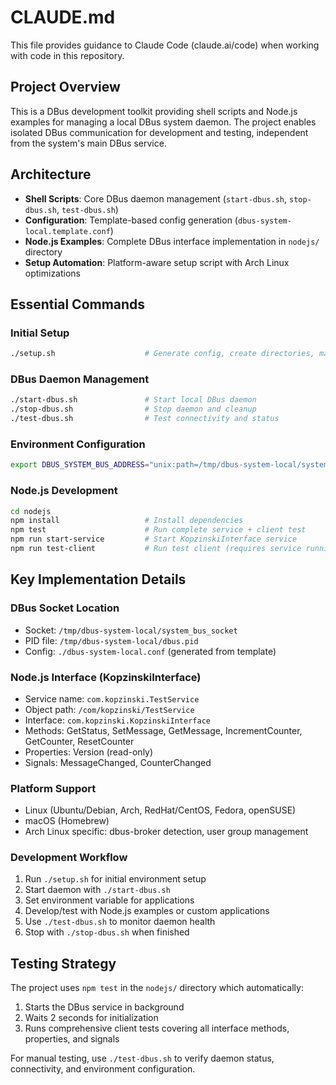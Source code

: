 # CLAUDE.md

This file provides guidance to Claude Code (claude.ai/code) when working with code in this repository.

## Project Overview

This is a DBus development toolkit providing shell scripts and Node.js examples for managing a local DBus system daemon. The project enables isolated DBus communication for development and testing, independent from the system's main DBus service.

## Architecture

- **Shell Scripts**: Core DBus daemon management (`start-dbus.sh`, `stop-dbus.sh`, `test-dbus.sh`)
- **Configuration**: Template-based config generation (`dbus-system-local.template.conf`)
- **Node.js Examples**: Complete DBus interface implementation in `nodejs/` directory
- **Setup Automation**: Platform-aware setup script with Arch Linux optimizations

## Essential Commands

### Initial Setup
```bash
./setup.sh                    # Generate config, create directories, make scripts executable
```

### DBus Daemon Management
```bash
./start-dbus.sh               # Start local DBus daemon
./stop-dbus.sh                # Stop daemon and cleanup
./test-dbus.sh                # Test connectivity and status
```

### Environment Configuration
```bash
export DBUS_SYSTEM_BUS_ADDRESS="unix:path=/tmp/dbus-system-local/system_bus_socket"
```

### Node.js Development
```bash
cd nodejs
npm install                   # Install dependencies
npm test                      # Run complete service + client test
npm run start-service         # Start KopzinskiInterface service
npm run test-client           # Run test client (requires service running)
```

## Key Implementation Details

### DBus Socket Location
- Socket: `/tmp/dbus-system-local/system_bus_socket`
- PID file: `/tmp/dbus-system-local/dbus.pid`
- Config: `./dbus-system-local.conf` (generated from template)

### Node.js Interface (KopzinskiInterface)
- Service name: `com.kopzinski.TestService`
- Object path: `/com/kopzinski/TestService`
- Interface: `com.kopzinski.KopzinskiInterface`
- Methods: GetStatus, SetMessage, GetMessage, IncrementCounter, GetCounter, ResetCounter
- Properties: Version (read-only)
- Signals: MessageChanged, CounterChanged

### Platform Support
- Linux (Ubuntu/Debian, Arch, RedHat/CentOS, Fedora, openSUSE)
- macOS (Homebrew)
- Arch Linux specific: dbus-broker detection, user group management

### Development Workflow
1. Run `./setup.sh` for initial environment setup
2. Start daemon with `./start-dbus.sh`
3. Set environment variable for applications
4. Develop/test with Node.js examples or custom applications
5. Use `./test-dbus.sh` to monitor daemon health
6. Stop with `./stop-dbus.sh` when finished

## Testing Strategy

The project uses `npm test` in the `nodejs/` directory which automatically:
1. Starts the DBus service in background
2. Waits 2 seconds for initialization
3. Runs comprehensive client tests covering all interface methods, properties, and signals

For manual testing, use `./test-dbus.sh` to verify daemon status, connectivity, and environment configuration.